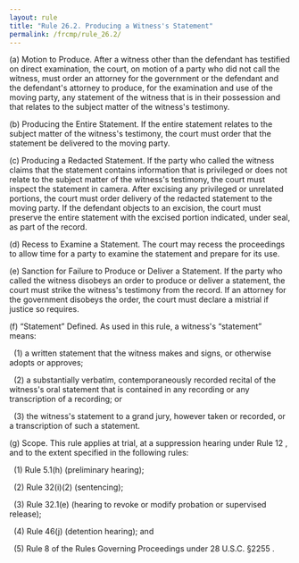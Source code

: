 ```yaml
---
layout: rule
title: "Rule 26.2. Producing a Witness's Statement"
permalink: /frcmp/rule_26.2/
---
```


(a) Motion to Produce. After a witness other than the defendant has testified on direct examination, the court, on motion of a party who did not call the witness, must order an attorney for the government or the defendant and the defendant's attorney to produce, for the examination and use of the moving party, any statement of the witness that is in their possession and that relates to the subject matter of the witness's testimony.


(b) Producing the Entire Statement. If the entire statement relates to the subject matter of the witness's testimony, the court must order that the statement be delivered to the moving party.


(c) Producing a Redacted Statement. If the party who called the witness claims that the statement contains information that is privileged or does not relate to the subject matter of the witness's testimony, the court must inspect the statement in camera. After excising any privileged or unrelated portions, the court must order delivery of the redacted statement to the moving party. If the defendant objects to an excision, the court must preserve the entire statement with the excised portion indicated, under seal, as part of the record.


(d) Recess to Examine a Statement. The court may recess the proceedings to allow time for a party to examine the statement and prepare for its use.


(e) Sanction for Failure to Produce or Deliver a Statement. If the party who called the witness disobeys an order to produce or deliver a statement, the court must strike the witness's testimony from the record. If an attorney for the government disobeys the order, the court must declare a mistrial if justice so requires.


(f) “Statement” Defined. As used in this rule, a witness's “statement” means:


&nbsp;&nbsp;(1) a written statement that the witness makes and signs, or otherwise adopts or approves;


&nbsp;&nbsp;(2) a substantially verbatim, contemporaneously recorded recital of the witness's oral statement that is contained in any recording or any transcription of a recording; or


&nbsp;&nbsp;(3) the witness's statement to a grand jury, however taken or recorded, or a transcription of such a statement.


(g) Scope. This rule applies at trial, at a suppression hearing under Rule 12 , and to the extent specified in the following rules:


&nbsp;&nbsp;(1) Rule 5.1(h) (preliminary hearing);


&nbsp;&nbsp;(2) Rule 32(i)(2) (sentencing);


&nbsp;&nbsp;(3) Rule 32.1(e) (hearing to revoke or modify probation or supervised release);


&nbsp;&nbsp;(4) Rule 46(j) (detention hearing); and


&nbsp;&nbsp;(5) Rule 8 of the Rules Governing Proceedings under 28 U.S.C. §2255 .